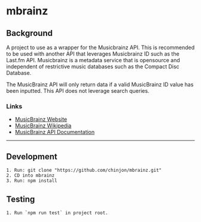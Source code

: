 # mbrainz

## Background

A project to use as a wrapper for the Musicbrainz API. This is recommended to be used with another API that leverages Musicbrainz ID such as the Last.fm API. Musicbrainz is a metadata service that is opensource and independent of restrictive music databases such as the Compact Disc Database.

The MusicBrainz API will only return data if a valid MusicBrainz ID value has been inputted. This API does not leverage search queries. 

### Links

- [MusicBrainz Website](https://musicbrainz.org/)
- [MusicBrainz Wikipedia](https://en.wikipedia.org/wiki/MusicBrainz)
- [MusicBrainz API Documentation](https://wiki.musicbrainz.org/Development/JSON_Web_Service)

***

## Development

```
1. Run: git clone "https://github.com/chinjon/mbrainz.git"
2. CD into mbrainz
3. Run: npm install
```

## Testing

```
1. Run `npm run test` in project root.
```